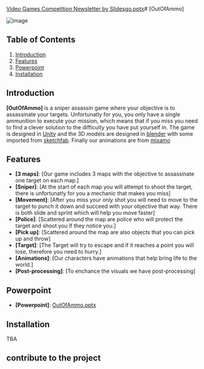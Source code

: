[Video Games Competition Newsletter by Slidesgo.pptx](https://github.com/user-attachments/files/17144309/Video.Games.Competition.Newsletter.by.Slidesgo.pptx)# [OutOfAmmo]

![image](https://github.com/user-attachments/assets/2708df46-c3eb-4309-8e88-727e057071c1)

## Table of Contents
1. [Introduction](#introduction)
2. [Features](#features)
3. [Powerpoint](#powerpoint)
4. [Installation](#installation)


## Introduction

**[OutOfAmmo]** is a sniper assassin game where your objective is to assassinate your targets. Unfortunatly for you, you only have a single ammunition to execute your mission, which means that if you miss you need to find a clever solution to the difficulty you have put yourself in. The game is designed in [Unity](https://unity.com/) and the 3D models are designed in [blender](https://www.blender.org/) with some imported from [sketchfab](https://sketchfab.com/feed). Finally our animations are from [mixamo](https://www.mixamo.com/)

## Features

- **[3 maps]**: [Our game includes 3 maps with the objective to assassinate one target on each map.]
- **[Sniper]**: [At the start of each map you will attempt to shoot the target, there is unfortunatly for you a mechanic that makes you miss]
- **[Movement]**: [After you miss your only shot you will need to move to the target to punch it down and succeed with your objective that way. There is both slide and sprint which will help you move faster]
- **[Police]**: [Scattered around the map are police who will protect the target and shoot you if they notice you.]
- **[Pick up]**: [Scattered around the map are also objects that you can pick up and throw]
- **[Target]**: [The Target will try to escape and if it reaches a point you will lose, therefore you need to hurry.]
- **[Animations]**: [Our characters have animations that help bring life to the world.]
- **[Post-processing]**: [To enchance the visuals we have post-processing]

## Powerpoint

- **[Powerpoint]**: [OutOfAmmo.pptx](https://github.com/user-attachments/files/17144318/OutOfAmmo.pptx)

## Installation

TBA

## contribute to the project




